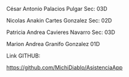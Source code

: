 César Antonio Palacios Pulgar              Sec: 03D    

Nicolas Anakin Cartes Gonzalez            Sec: 02D 

Patricia Andrea Cavieres Navarro         Sec: 03D 

Marion Andrea Granifo Gonzalez 01D



Link GITHUB: 

https://github.com/MichiDiablo/AsistenciaApp